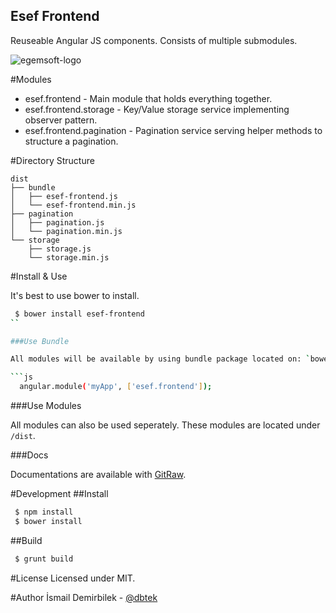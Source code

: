 Esef Frontend
-------------

Reuseable Angular JS components. Consists of multiple submodules.

![egemsoft-logo](http://egemsoft.net/images/logo.png)

#Modules

 - esef.frontend - Main module that holds everything together.
 - esef.frontend.storage - Key/Value storage service implementing observer pattern.
 - esef.frontend.pagination - Pagination service serving helper methods to structure a pagination.

#Directory Structure

```
dist
├── bundle
│   ├── esef-frontend.js
│   └── esef-frontend.min.js
├── pagination
│   ├── pagination.js
│   └── pagination.min.js
└── storage
    ├── storage.js
    └── storage.min.js
```

#Install & Use

It's best to use bower to install.

```bash
 $ bower install esef-frontend
``

###Use Bundle

All modules will be available by using bundle package located on: `bower_components/esef-frontend/dist/bundle/esef-frontend.js`.

```js
  angular.module('myApp', ['esef.frontend']);
```

###Use Modules

All modules can also be used seperately. These modules are located under `/dist`.

###Docs

Documentations are available with [GitRaw]().

#Development
##Install

```bash
 $ npm install
 $ bower install
```

##Build

```bash
 $ grunt build
```

#License
Licensed under MIT.

#Author
İsmail Demirbilek - [@dbtek](https://twitter.com/dbtek)